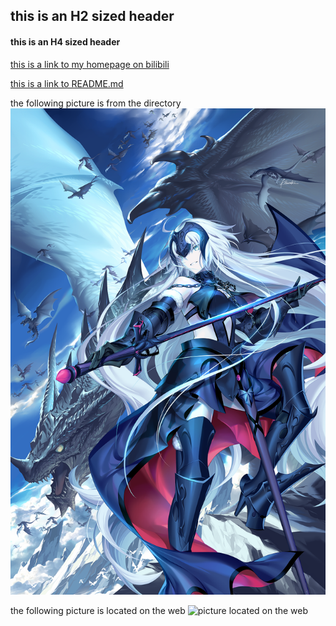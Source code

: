 ## this is an H2 sized header
#### this is an H4 sized header

[this is a link to my homepage on bilibili](https://space.bilibili.com/87380513 "temperature48's space")

[this is a link to README.md](./README.md)

the following picture is from the directory
![picture from the directory](./Jeanne_d'Arc_alter.jpg)

the following picture is located on the web
![picture located on the web](https://i.pximg.net/img-master/img/2022/05/16/00/00/03/98376241_p0_master1200.jpg)
